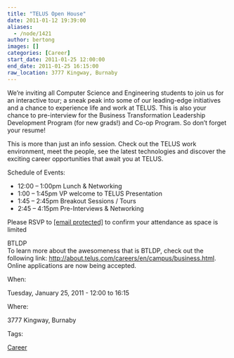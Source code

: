 ```yaml
---
title: "TELUS Open House"
date: 2011-01-12 19:39:00
aliases:
  - /node/1421
author: bertong
images: []
categories: [Career]
start_date: 2011-01-25 12:00:00
end_date: 2011-01-25 16:15:00
raw_location: 3777 Kingway, Burnaby
---
```


We’re inviting all Computer Science and Engineering students to join us for an interactive tour; a sneak peak into some of our leading-edge initiatives and a chance to experience life and work at TELUS. This is also your chance to pre-interview for the Business Transformation Leadership Development Program (for new grads!) and Co-op Program. So don’t forget your resume!

This is more than just an info session. Check out the TELUS work environment, meet the people, see the latest technologies and discover the exciting career opportunities that await you at TELUS.

Schedule of Events:
* 12:00 – 1:00pm Lunch & Networking
* 1:00 – 1:45pm VP welcome to TELUS Presentation
* 1:45 – 2:45pm Breakout Sessions / Tours
* 2:45 – 4:15pm Pre-Interviews & Networking

Please RSVP to [\[email protected\]](/cdn-cgi/l/email-protection) to confirm your attendance as space is limited

BTLDP \
To learn more about the awesomeness that is BTLDP, check out the following link: http://about.telus.com/careers/en/campus/business.html. Online applications are now being accepted.

When: 

Tuesday, January 25, 2011 - 12:00 to 16:15

Where: 

3777 Kingway, Burnaby

Tags: 

[Career](/career)
